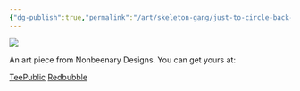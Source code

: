 ```yaml
---
{"dg-publish":true,"permalink":"/art/skeleton-gang/just-to-circle-back-on-this/","title":"Just To Circle Back On This","tags":["Art","Skulls and Skellies"]}
---
```



![](https://baserow-media.ams3.digitaloceanspaces.com/user_files/mH7keu4yUtr13fHCacWjqZbdBrCz5HNJ_1a48984b14468d4957629ef1ae2ad185e86d83b4d49964e059182c6428d50cc8.jpg)

An art piece from Nonbeenary Designs. You can get yours at:

[TeePublic](https://www.teepublic.com/t-shirt/50075028-just-to-circle-back-on-this?store_id=258912)
[Redbubble](https://www.redbubble.com/shop/ap/151542289?ref=studio-promote)
